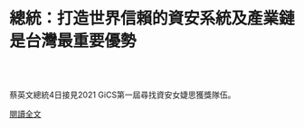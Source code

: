 # 總統：打造世界信賴的資安系統及產業鏈 是台灣最重要優勢

<!--more-->
<!--215-->
<br><br/>

蔡英文總統4日接見2021 GiCS第一屆尋找資安女婕思獲獎隊伍。

[閱讀全文](https://www.rti.org.tw/news/view/id/2098651)

